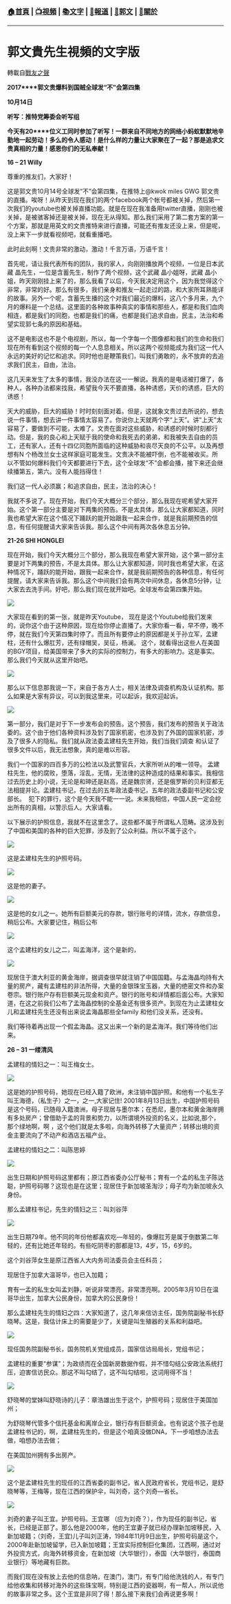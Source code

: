 ###  [:house:首頁](https://github.com/ourhimalayas/home) | [:tv:視頻](https://github.com/ourhimalayas/videos) | [:books:文字](https://github.com/ourhimalayas/txt) | [:newspaper:報道](https://github.com/ourhimalayas/news) | [:eagle:郭文](https://github.com/ourhimalayas/guomedia) | [:pray:關於](https://github.com/ourhimalayas/home/tree/master/about)
---
# 郭文貴先生視頻的文字版
轉載自[戰友之聲](http://littleantvoice.blogspot.com)

**2017****郭文贵爆料到国贼全球发“不”会第四集**

**10****月14****日**

**听写：推特党筹委会听写组**



**今天有20****位义工同时参加了听写！一群来自不同地方的网络小蚂蚁默默地辛勤地一起劳动！多么的令人感动！是什么样的力量让大家聚在了一起？那是追求文贵真相的力量！感恩你们的无私奉献！**











**16 – 21 Willy**



尊重的推友们，大家好！



这是郭文贵10月14号全球发“不”会第四集，在推特上@kwok miles GWG 郭文贵的直播。唉呀！从昨天到现在我们的两个facebook两个帐号都被关掉，然后第一次我们的youtube也被关掉直播功能。就是在现在我准备用twitter直播，刚刚也被关掉，是被骇客掉还是被关掉，现在无从得知。那么我们采用了第二套方案的第一个方案，那就是用英文的文贵推特来进行直播，可能还有推友还没上来，但是呢，没上来下一步就看视频吧，就看重播吧。

此时此刻啊！文贵非常的激动，激动！千言万语，万语千言！



首先呢，请让我代表所有的团队，我的家人，向刚刚播放两个视频，一位是日本武藏 晶先生，一位是含蓄先生，制作了两个视频，这个武藏 晶小姐呀，武藏 晶小姐，昨天刚刚挂上来了的，那么我看了以后，今天我决定用这个，因为我觉得这个非常，非常的好。那么有很多，我们亲身和推友一起走过的路，和大家所耳熟能详的故事。另外一个呢，含蓄先生播的这个对我们最近的爆料，这八个多月来，九个月的爆料是一个总结。这里面的各种故事种真实的事情和那些人，都是和我们血肉相连，都是我们的同胞，也都是我们的痛，也都是我们追求自由，民主，法治和希望实现郭七条的原因和基础。



这不是电影这也不是个电视剧，所以，每一个字每一个图像都和我们的生命和我们现在所有看到这个视频的每一个人息息相关。所以这两个视频能成为我们这一代人永远的美好的记忆和追求。同时他也是鞭策我们，叫我们勇敢的，永不放弃的去追求我们民主，自由，法治。

这几天来发生了太多的事情，我没办法在这一一解说。我真的是电话被打爆了，各种人，各种办法都来找我，希望我今天不要直播，各种诱惑，天价的诱惑，巨大的诱惑！



天大的威胁，巨大的威胁！时时刻刻面对着。但是，这就象文贵过去所说的，想去说一件事情，想去讲一件事情太容易了。你说你上天就两个字“上天”。讲“上天”太容易了，要做到不可能，太难了。文贵在面对这些威胁，和诱惑的时候时刻都行动。但是，我的良心和上天赋于我的使命和我死去的弟弟，和我被失去自由的员工，还有家人，还有十四亿同胞所面临的这种威胁和丧尽天良的不公平。以及再想想有N 个杨改兰女士这样家庭可能发生。文贵决不能被吓倒，也不能被收买。所以不管如何爆料我们今天都要进行下去，这个全球发“不”会都会播，接下来还会继续播第五，第六。没有人能挡得住！



我们这一代人必须赢；和追求自由，民主，法治的决心！



我就不多说了。现在开始，我们今天大概分三个部分，那么我现在呢希望大家开始。这个第一部分主要是对下两集的预告。不是太具体，那么让大家都知道，同时我也希望大家在这个情况下踊跃的能开始跟我一起来合作，就是我前期预告的信息，有任何提醒请大家来告诉我。那么这个中间有两次各休息五分钟。







**21-26 SHI HONGLEI**









现在开始，我们今天大概分三个部分，那么我现在希望大家开始，这个第一部分主要是对下两集的预告，不是太具体。那么让大家都知道，同时我也希望大家，在这种情况下，踊跃的能开始，跟我一起来合作，就是我前期预告的各种信息，有任何提醒，请大家来告诉我。那么这个中间我们会有两次中间休息，各休息5分钟，让大家去去洗手间。好吧，那么我们现在就开始吧。全球发布会第四集开始。

[![](https://4.bp.blogspot.com/-q4nsiLvSEI4/WeKPwzOismI/AAAAAAAAAsI/viKwj2JThGk9dxPZGqXx4I5RBqKxdemOACLcBGAs/s400/4-1.PNG)](https://4.bp.blogspot.com/-q4nsiLvSEI4/WeKPwzOismI/AAAAAAAAAsI/viKwj2JThGk9dxPZGqXx4I5RBqKxdemOACLcBGAs/s1600/4-1.PNG)





大家现在看到的第一张，就是昨天Youtube， 现在是这个Youtube给我们发来的，说你这个由于这种原因，现在给你停止直播了。大家你看一看，早不停，晚不停，就在我们今天第四集时停了。而且所有要停止的原因都是关于孙立军，孟建柱，还有什么爆肛芳，还有绿帽吴，吴征，杨澜。 这个，就看得出这些人在美国的BGY项目，给美国带来了多大的实际的控制力，有多大的影响力。这是事实。那么我们今天就从这里开始吧。

[![](https://1.bp.blogspot.com/-d9OXhem_0UY/WeKQHx61GKI/AAAAAAAAAsM/pSHwMK-pMaQDwMp65WKPZ1q_ZN4E9tFqACLcBGAs/s400/4-2.PNG)](https://1.bp.blogspot.com/-d9OXhem_0UY/WeKQHx61GKI/AAAAAAAAAsM/pSHwMK-pMaQDwMp65WKPZ1q_ZN4E9tFqACLcBGAs/s1600/4-2.PNG)





那么以下信息那我说一下，来自于各方人士，相关法律及调查机构及认证机构。那么如果是大家有异议，可以到我这里来，可以起诉，我欢迎起诉。

[![](https://2.bp.blogspot.com/-ZIC78JQ6yOY/WeKQaoT5HjI/AAAAAAAAAsQ/NCTpJ_13voIHXJdOLTlT9D5LuC4-5lsygCLcBGAs/s400/4-3.PNG)](https://2.bp.blogspot.com/-ZIC78JQ6yOY/WeKQaoT5HjI/AAAAAAAAAsQ/NCTpJ_13voIHXJdOLTlT9D5LuC4-5lsygCLcBGAs/s1600/4-3.PNG)





第一部分，我们是对于下一步发布会的预告。这个预告，我们发布的预告关于政法委的。这个由于他们各种资料涉及到了国家机密，也涉及到了外国的国家机密，涉及了很多人的隐私。我们就从政法委孟建柱先生开始，我们当我们调查 和认证了很多文件以后，我无法想象，真的是难以形容。



我们一个国家的四百多万的公检法以及武警官兵，大家所听从的唯一领导。 孟建柱先生，他的腐败，堕落，淫乱，无情，无法律的这种造成的结果和事实。我相信过去历史上的小说，无论是和珅还是赵高，还是魏宗贤，还是俄罗斯的贝利亚都无法相提并论。孟建柱书记，在过去的五年政法委书记，五年的政法委副书记和公安部长。  犯下的罪行，这个是今天我不能一一说。未来我相信，中国人民一定会挖出所有的真相，以警示后人。大家请看。



以下展示的护照信息，我就不在这里念了。这些都不属于所谓私人范畴。这涉及到了中国和美国的各种的巨大犯罪，涉及到了公众利益。所以不属于这个。

[![](https://4.bp.blogspot.com/-bzaf872J1RY/WeKRjL82wSI/AAAAAAAAAsY/OEDMJREFE2Ue9Z5SrH7wzEuSDCuhiOnxQCLcBGAs/s400/4-4.PNG)](https://4.bp.blogspot.com/-bzaf872J1RY/WeKRjL82wSI/AAAAAAAAAsY/OEDMJREFE2Ue9Z5SrH7wzEuSDCuhiOnxQCLcBGAs/s1600/4-4.PNG)







这是孟建柱先生的护照号码。





[![](https://1.bp.blogspot.com/-AHjriI09XmU/WeKRuKyN1UI/AAAAAAAAAsc/KgnY3jvp7QkTJuAQR84Nt1mENXBbk5BewCLcBGAs/s400/4-5.PNG)](https://1.bp.blogspot.com/-AHjriI09XmU/WeKRuKyN1UI/AAAAAAAAAsc/KgnY3jvp7QkTJuAQR84Nt1mENXBbk5BewCLcBGAs/s1600/4-5.PNG)







这是他的妻子。



[![](https://2.bp.blogspot.com/-CuRTJSGr_K8/WeKR6l1RmxI/AAAAAAAAAsg/L5TLOk4UAikH7ylShEWuQuUuuSEY3cGkACLcBGAs/s400/4-6.PNG)](https://2.bp.blogspot.com/-CuRTJSGr_K8/WeKR6l1RmxI/AAAAAAAAAsg/L5TLOk4UAikH7ylShEWuQuUuuSEY3cGkACLcBGAs/s1600/4-6.PNG)





这是他的女儿之一。她所有巨额美元的存款，银行账号的详情，流水，存款信息，稍后公布。大家要记住，稍后公布

[![](https://2.bp.blogspot.com/-Nk8FrfcTr3w/WeKSIgRg6KI/AAAAAAAAAsk/IkaBPtN0Q4U4_NCJ7V75bLv6Oerp_StigCLcBGAs/s400/4-7.PNG)](https://2.bp.blogspot.com/-Nk8FrfcTr3w/WeKSIgRg6KI/AAAAAAAAAsk/IkaBPtN0Q4U4_NCJ7V75bLv6Oerp_StigCLcBGAs/s1600/4-7.PNG)





这个孟建柱的女儿之二，叫孟海洋，这个是新的，



[![](https://3.bp.blogspot.com/-fiNjyckjkhQ/WeKSdS_goII/AAAAAAAAAso/-mnM0xeglzwv-79jpGhSfyDzUVdurwQrACLcBGAs/s400/4-8.PNG)](https://3.bp.blogspot.com/-fiNjyckjkhQ/WeKSdS_goII/AAAAAAAAAso/-mnM0xeglzwv-79jpGhSfyDzUVdurwQrACLcBGAs/s1600/4-8.PNG)



现居住于澳大利亚的黄金海岸，据调查很早就注销了中国国籍。与孟海晶均持有大量的房产，藏有孟建柱的非法所得，大量的金银珠宝玉器，大量的绝密文件和办案卷宗。银行账户存有巨额美元现金和资产。银行的账号和详情都后面公布。大家知道，在这之前我们公布了孟海晶控制的全基金还有很多资产。到现在为止孟建柱女儿和孟建柱先生还没有出来说孟海晶那些全family 和他们没关系，还没有。

我们等待着再出现一个假孟海晶。这又出来一个新的是孟海洋。我们等待他们出来。







**26 – 31 一缕清风**





孟建柱的情妇之一：叫王梅女士。



[![](https://4.bp.blogspot.com/-b6AGrYHr4D8/WeKTZ5klA6I/AAAAAAAAAsw/Y9cFDtYZ_kUxblzUQw3o0QkUbkki0QZcwCLcBGAs/s400/4-9.PNG)](https://4.bp.blogspot.com/-b6AGrYHr4D8/WeKTZ5klA6I/AAAAAAAAAsw/Y9cFDtYZ_kUxblzUQw3o0QkUbkki0QZcwCLcBGAs/s1600/4-9.PNG)



这是她的护照号码，她现在已经入籍了欧洲，未注销中国护照。和他有一个私生子叫王海德，（私生子）之一，之一,大家记住! 2001年8月13日出生，中国护照号码是这个号码，已随母入籍澳洲，母子现居与墨尔本；在悉尼，墨尔本和黄金海岸拥有多处房产；曾借助于孟的背景和势力，以所谓境外投资的名义，比如说,那个，那个绿地啊，啊 ，这个他们就是太多啦，向海外转移了大量资产；转移出境的资金主要流向了不动产和酒店五福产业。



孟建柱的情妇之二：叫陈思婷



[![](https://1.bp.blogspot.com/-RKYw9JqhtuE/WeKTwK-MA9I/AAAAAAAAAs4/V4BDnaDwyrUglgQYBMT0DlOtW-LCKSYCwCLcBGAs/s400/4-10.PNG)](https://1.bp.blogspot.com/-RKYw9JqhtuE/WeKTwK-MA9I/AAAAAAAAAs4/V4BDnaDwyrUglgQYBMT0DlOtW-LCKSYCwCLcBGAs/s1600/4-10.PNG)



出生日期和护照号码这里都有；原江西省委办公厅秘书；育有一个孟的私生子陈达聪，护照号码哪？这现也是在这里；现居住于新加坡圣淘沙；母子均为新加坡永久身份。



那么孟建柱书记，先生的情妇之三：叫刘谷萍





[![](https://2.bp.blogspot.com/-_q_5eIzyYKI/WeKUpFWOEEI/AAAAAAAAAs8/3XCqH_7vrzEOITN3JnoBVd2XyzY709tYgCLcBGAs/s400/4-11.PNG)](https://2.bp.blogspot.com/-_q_5eIzyYKI/WeKUpFWOEEI/AAAAAAAAAs8/3XCqH_7vrzEOITN3JnoBVd2XyzY709tYgCLcBGAs/s1600/4-11.PNG)





出生日期79年。他不同的年份他都喜欢吃—年轻的，像爆肛芳是属于倒数第二年轻的，还有比她还年轻的。有些吃阴枣的那都是13，4岁，15，6岁的。

这个刘谷萍女生是原江西省人大内务司法委员会主任科员；

现居住于加拿大温哥华，也已入加籍；

育有一孟的私生女叫孟刘静，听说非常漂亮，非常漂亮啊。2005年3月10日在温哥华出生，加拿大公民身份，加拿大的公民身份！



那么孟建柱先生的情妇之四：大家知道了，这几年来信访主任，国务院副秘书长舒晓琴。这是，我估计床上的需要是少了，关键是叫生殖器的关系和利益吧。



[![](https://1.bp.blogspot.com/-8FplTB1TD54/WeKVFFsf3eI/AAAAAAAAAtA/lgET3VbicRgOFypxYLJc65zesjHPkpejwCLcBGAs/s400/4-12.PNG)](https://1.bp.blogspot.com/-8FplTB1TD54/WeKVFFsf3eI/AAAAAAAAAtA/lgET3VbicRgOFypxYLJc65zesjHPkpejwCLcBGAs/s1600/4-12.PNG)



现任国务院副秘书长，国务院机关党组成员，国家信访局局长，党组书记；

孟建柱的重要“参谋”；为政绩而在全国新房数据作假，并不惜勾结公安政法系统打压，迫害信访民众。那这不叫勾结了，这不叫勾结啦，这词用得不当！





[![](https://4.bp.blogspot.com/-RxbolR6rzCU/WeKVtlG_V3I/AAAAAAAAAtM/NkkUOYbT_RENBYAGEWue9afYQWAZkWPPQCLcBGAs/s400/4-13.PNG)](https://4.bp.blogspot.com/-RxbolR6rzCU/WeKVtlG_V3I/AAAAAAAAAtM/NkkUOYbT_RENBYAGEWue9afYQWAZkWPPQCLcBGAs/s1600/4-13.PNG)





舒晓琴的堂妹叫舒晓诗的儿子：章浩雄出生于这个，护照号码；现居住于美国加州；

为舒晓琴代管多个信托基金和离岸企业，银行存有巨额资金。也有说这个孩子也是孟建柱书记的，啊，孟建柱先生的，但是这个咱真没做DNA，下一步咱想办法去做，咱想办法去做；

在美国加州拥有多出房产。

[![](https://4.bp.blogspot.com/-Vn4nEO3tR1o/WeKV6go0OvI/AAAAAAAAAtQ/kHwYH1I4IiY_TVmI7DWEdb6oyGQouWmWACLcBGAs/s400/4-14.PNG)](https://4.bp.blogspot.com/-Vn4nEO3tR1o/WeKV6go0OvI/AAAAAAAAAtQ/kHwYH1I4IiY_TVmI7DWEdb6oyGQouWmWACLcBGAs/s1600/4-14.PNG)





这个是孟建柱先生的现任的江西省委的副书记，省人民政府省长，党组书记，是舒晓琴等，王梅等，现在江西的保护伞，叫刘奇，这个刘奇—省长。



[![](https://1.bp.blogspot.com/-iJ3dJlGYGfk/WeKWKo49XuI/AAAAAAAAAtU/44pqILNrjyokPZKL0i2frihYzMjL-cQcwCLcBGAs/s400/4-15.PNG)](https://1.bp.blogspot.com/-iJ3dJlGYGfk/WeKWKo49XuI/AAAAAAAAAtU/44pqILNrjyokPZKL0i2frihYzMjL-cQcwCLcBGAs/s1600/4-15.PNG)



刘奇的妻子叫王宜。护照号码。王宜哪 （应为刘奇？），作为现任的副书记，省长，已经是正部了。那么他是2000年，他的王宜妻子就已经办理新加坡移民，入新加坡籍；（刘奇，王宜)儿子叫刘正涛，1984年11月9日出生，护照号码是这个，2000年赴新加坡留学，已入新加坡籍；王宜实际控制巨化集团，江西啊，通过对外投资方式，向海外转移资金，在新加坡（大华银行），泰国（大华银行，泰国商业银行）等地藏有巨款。



而我们现在没有放上去他的信息呐，在澳门，澳门，有专门给他洗钱的人，有专门给他收集和转移对海外的这些珠宝啊，特别是江西的瓷器啊，有一帮人，所以说他的故事非常之多。这个王宜是非同了得！那么接下来我们会再说更多啊！


  
<u></u><sub></sub><sup></sup><strike></strike>